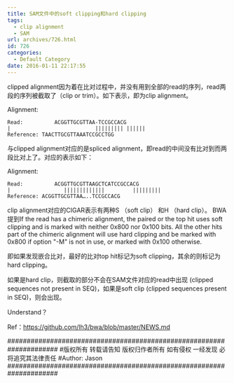 ```yaml
---
title: SAM文件中的soft clipping和hard clipping
tags:
  - clip alignment
  - SAM
url: archives/726.html
id: 726
categories:
  - Default Category
date: 2016-01-11 22:17:55
---
```


clipped alignment因为着在比对过程中，并没有用到全部的read的序列，read两段的序列被截取了（clip or trim）。如下表示，即为clip alignment。

Alignment:

```
Read:          ACGGTTGCGTTAA-TCCGCCACG
|                           ||||||||| ||||||
Reference: TAACTTGCGTTAAATCCGCCTGG
```




与clipped alignment对应的是spliced alignment，即read的中间没有比对到而两段比对上了。对应的表示如下：

Alignment:

```
Read:          ACGGTTGCGTTAAGCTCATCCGCCACG
|                 |||||||||||||         |||||||||
Reference: ACGGTTGCGTTAA…..TCCGCCACG
```





clip alignment对应的CIGAR表示有两种S （soft clip） 和H （hard clip）。
BWA提到If the read has a chimeric alignment, the paired or the top hit uses soft clipping and is marked with neither 0x800 nor 0x100 bits. All the other hits part of the chimeric alignment will use hard clipping and be marked with 0x800 if option "-M" is not in use, or marked with 0x100 otherwise.

即如果发现嵌合比对，最好的比对top hit标记为soft clipping，其余的则标记为hard clipping。

如果是hard clip，则截取的部分不会在SAM文件对应的read中出现 (clipped sequences not present in SEQ)，如果是soft clip (clipped sequences present in SEQ)，则会出现。

Understand？

Ref：https://github.com/lh3/bwa/blob/master/NEWS.md

\#####################################################################
\#版权所有 转载请告知 版权归作者所有 如有侵权 一经发现 必将追究其法律责任
\#Author: Jason
\#####################################################################